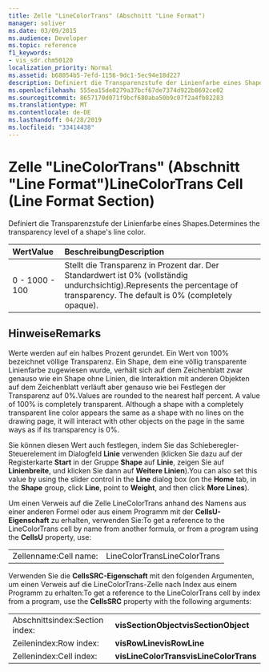 ```yaml
---
title: Zelle "LineColorTrans" (Abschnitt "Line Format")
manager: soliver
ms.date: 03/09/2015
ms.audience: Developer
ms.topic: reference
f1_keywords:
- vis_sdr.chm50120
localization_priority: Normal
ms.assetid: b68054b5-7efd-1156-9dc1-5ec94e18d227
description: Definiert die Transparenzstufe der Linienfarbe eines Shapes.
ms.openlocfilehash: 555ea15de0279a37bcf67de7374d922b8692ce02
ms.sourcegitcommit: 8657170d071f9bcf680aba50b9c07f2a4fb82283
ms.translationtype: MT
ms.contentlocale: de-DE
ms.lasthandoff: 04/28/2019
ms.locfileid: "33414438"
---
```

# <a name="linecolortrans-cell-line-format-section"></a><span data-ttu-id="eaebd-103">Zelle "LineColorTrans" (Abschnitt "Line Format")</span><span class="sxs-lookup"><span data-stu-id="eaebd-103">LineColorTrans Cell (Line Format Section)</span></span>

<span data-ttu-id="eaebd-104">Definiert die Transparenzstufe der Linienfarbe eines Shapes.</span><span class="sxs-lookup"><span data-stu-id="eaebd-104">Determines the transparency level of a shape's line color.</span></span>
  
|<span data-ttu-id="eaebd-105">**Wert**</span><span class="sxs-lookup"><span data-stu-id="eaebd-105">**Value**</span></span>|<span data-ttu-id="eaebd-106">**Beschreibung**</span><span class="sxs-lookup"><span data-stu-id="eaebd-106">**Description**</span></span>|
|:-----|:-----|
|<span data-ttu-id="eaebd-107">0 - 100</span><span class="sxs-lookup"><span data-stu-id="eaebd-107">0 - 100</span></span>  <br/> |<span data-ttu-id="eaebd-p101">Stellt die Transparenz in Prozent dar. Der Standardwert ist 0% (vollständig undurchsichtig).</span><span class="sxs-lookup"><span data-stu-id="eaebd-p101">Represents the percentage of transparency. The default is 0% (completely opaque).</span></span>  <br/> |
   
## <a name="remarks"></a><span data-ttu-id="eaebd-110">Hinweise</span><span class="sxs-lookup"><span data-stu-id="eaebd-110">Remarks</span></span>

<span data-ttu-id="eaebd-p102">Werte werden auf ein halbes Prozent gerundet. Ein Wert von 100% bezeichnet völlige Transparenz. Ein Shape, dem eine völlig transparente Linienfarbe zugewiesen wurde, verhält sich auf dem Zeichenblatt zwar genauso wie ein Shape ohne Linien, die Interaktion mit anderen Objekten auf dem Zeichenblatt verläuft aber genauso wie bei Festlegen der Transparenz auf 0%.</span><span class="sxs-lookup"><span data-stu-id="eaebd-p102">Values are rounded to the nearest half percent. A value of 100% is completely transparent. Although a shape with a completely transparent line color appears the same as a shape with no lines on the drawing page, it will interact with other objects on the page in the same ways as if its transparency is 0%.</span></span> 
  
<span data-ttu-id="eaebd-114">Sie können diesen Wert auch festlegen, indem Sie das Schieberegler-Steuerelement im Dialogfeld **Linie** verwenden (klicken Sie dazu auf der Registerkarte **Start** in der Gruppe **Shape** auf **Linie**, zeigen Sie auf **Linienbreite**, und klicken Sie dann auf **Weitere Linien**).</span><span class="sxs-lookup"><span data-stu-id="eaebd-114">You can also set this value by using the slider control in the **Line** dialog box (on the **Home** tab, in the **Shape** group, click **Line**, point to **Weight**, and then click **More Lines**).</span></span>
  
<span data-ttu-id="eaebd-115">Um einen Verweis auf die Zelle LineColorTrans anhand des Namens aus einer anderen Formel oder aus einem Programm mit der **CellsU-Eigenschaft** zu erhalten, verwenden Sie:</span><span class="sxs-lookup"><span data-stu-id="eaebd-115">To get a reference to the LineColorTrans cell by name from another formula, or from a program using the **CellsU** property, use:</span></span> 
  
|||
|:-----|:-----|
|<span data-ttu-id="eaebd-116">Zellenname:</span><span class="sxs-lookup"><span data-stu-id="eaebd-116">Cell name:</span></span>  <br/> |<span data-ttu-id="eaebd-117">LineColorTrans</span><span class="sxs-lookup"><span data-stu-id="eaebd-117">LineColorTrans</span></span>  <br/> |
   
<span data-ttu-id="eaebd-118">Verwenden Sie die **CellsSRC-Eigenschaft** mit den folgenden Argumenten, um einen Verweis auf die LineColorTrans-Zelle nach Index aus einem Programm zu erhalten:</span><span class="sxs-lookup"><span data-stu-id="eaebd-118">To get a reference to the LineColorTrans cell by index from a program, use the **CellsSRC** property with the following arguments:</span></span> 
  
|||
|:-----|:-----|
|<span data-ttu-id="eaebd-119">Abschnittsindex:</span><span class="sxs-lookup"><span data-stu-id="eaebd-119">Section index:</span></span>  <br/> |<span data-ttu-id="eaebd-120">**visSectionObject**</span><span class="sxs-lookup"><span data-stu-id="eaebd-120">**visSectionObject**</span></span> <br/> |
|<span data-ttu-id="eaebd-121">Zeilenindex:</span><span class="sxs-lookup"><span data-stu-id="eaebd-121">Row index:</span></span>  <br/> |<span data-ttu-id="eaebd-122">**visRowLine**</span><span class="sxs-lookup"><span data-stu-id="eaebd-122">**visRowLine**</span></span> <br/> |
|<span data-ttu-id="eaebd-123">Zellenindex:</span><span class="sxs-lookup"><span data-stu-id="eaebd-123">Cell index:</span></span>  <br/> |<span data-ttu-id="eaebd-124">**visLineColorTrans**</span><span class="sxs-lookup"><span data-stu-id="eaebd-124">**visLineColorTrans**</span></span> <br/> |
   

